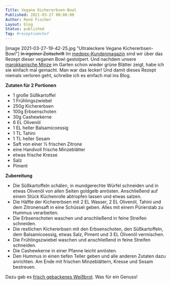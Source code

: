 ```yaml
---
Title: Vegane Kichererbsen-Bowl
Published: 2021-03-27 00:00:00
Author: René Fischer
Layout: blog
Status: published
Tag: #rezeptvomchef
---
```

[image 2021-03-27-19-42-25.jpg "Ultraleckere Vegane Kichererbsen-Bowl"]
~~In irgeiner Zeitschrift~~ Im [medpex-Kundenmagazin](https://blog.medpex.de/ernaehrung/) sind wir über das Rezept dieser veganen Bowl gestolpert. Und nachdem unsere [marokkanische Minze](https://de.wikipedia.org/wiki/Nanaminze) im Garten schon wieder grüne Blätter zeigt, habe ich sie einfach mal gemacht. Man war das lecker! Und damit dieses Rezept niemals verloren geht, schreibe ich es einfach mal ins Blog.

**Zutaten für 2 Portionen**

* 1 große Süßkartoffel
* 1 Frühlingszwiebel
* 250g Kichererbsen
* 100g Erbsenschoten
* 30g Cashewkerne
* 6 EL Olivenöl
* 1 EL heller Balsamicoessig
* 1 TL Tahini
* 1 TL heller Sesam
* Saft von einer ½ frischen Zitrone
* eine Handvoll frische Minzeblätter
* etwas frische Kresse
* Salz
* Piment

**Zubereitung**

* Die Süßkartoffeln schälen, in mundgerechte Würfel schneiden und in etwas Olivenöl von allen Seiten goldgelb anrösten. Anschließend auf einem Stück Küchenrolle abtropfen lassen und etwas salzen.
* Die Hälfte der Kichererbsen mit 2 EL Wasser, 2 EL Olivenöl, Tahini und dem Zitronensaft in eine Schüssel geben. Alles mit einem Pürierstab zu Hummus verarbeiten.
* Die Erbsenschoten waschen und anschließend in feine Streifen schneiden.
* Die restlichen Kichererbsen mit den Erbsenschoten, den Süßkartoffeln, dem Balsamicoessig, etwas Salz, Piment und 3 EL Olivenöl vermischen.
* Die Frühlingszwiebel waschen und anschließend in feine Streifen schneiden.
* Die Cashewkerne in einer Pfanne leicht anrösten.
* Den Hummus in einen tiefen Teller geben und alle anderen Zutaten dazu anrichten. Am Ende mit frischen Minzeblättern, Kresse und Sesam bestreuen.

Dazu gab es [frisch gebackenes Weißbrot](/brotbackkunst). Was für ein Genuss!

